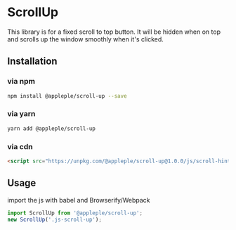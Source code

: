 # ScrollUp
This library is for a fixed scroll to top button.
It will be hidden when on top and scrolls up the window smoothly when it's clicked.

## Installation

### via npm

```sh
npm install @appleple/scroll-up --save
```

### via yarn

```sh
yarn add @appleple/scroll-up
```

### via cdn

```html
<script src="https://unpkg.com/@appleple/scroll-up@1.0.0/js/scroll-hint.js"></script>
```

## Usage

import the js with babel and Browserify/Webpack

```js
import ScrollUp from '@appleple/scroll-up';
new ScrollUp('.js-scroll-up');
```
